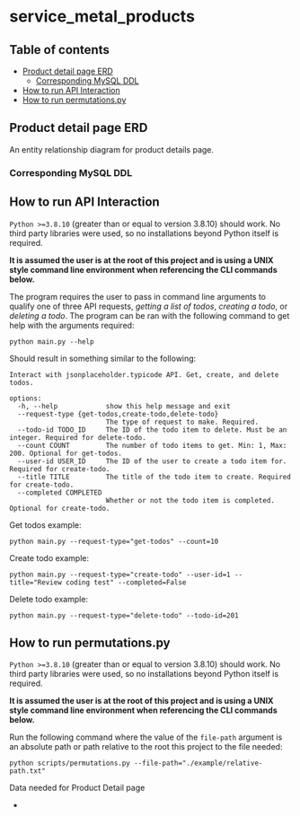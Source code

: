 # service_metal_products

## Table of contents

- [Product detail page ERD](#product-detail-page-erd)
  - [Corresponding MySQL DDL](#corresponding-mysql-ddl)
- [How to run API Interaction](#how-to-run-api-interaction)
- [How to run permutations.py](#how-to-run-permutationspy)

## Product detail page ERD

An entity relationship diagram for product details page.

### Corresponding MySQL DDL

## How to run API Interaction

`Python >=3.8.10` (greater than or equal to version 3.8.10) should work. No third party libraries were used, so no installations beyond Python itself is required.

**It is assumed the user is at the root of this project and is using a UNIX style command line environment when referencing the CLI commands below.**

The program requires the user to pass in command line arguments to qualify one of three
API requests, _getting a list of todos_, _creating a todo_, or _deleting a todo_. The program can be ran with the following command to get help with the arguments required:

```
python main.py --help
```

Should result in something similar to the following:

```
Interact with jsonplaceholder.typicode API. Get, create, and delete todos.

options:
  -h, --help            show this help message and exit
  --request-type {get-todos,create-todo,delete-todo}
                        The type of request to make. Required.
  --todo-id TODO_ID     The ID of the todo item to delete. Must be an integer. Required for delete-todo.
  --count COUNT         The number of todo items to get. Min: 1, Max: 200. Optional for get-todos.
  --user-id USER_ID     The ID of the user to create a todo item for. Required for create-todo.
  --title TITLE         The title of the todo item to create. Required for create-todo.
  --completed COMPLETED
                        Whether or not the todo item is completed. Optional for create-todo.
```

Get todos example:

```
python main.py --request-type="get-todos" --count=10
```

Create todo example:

```
python main.py --request-type="create-todo" --user-id=1 --title="Review coding test" --completed=False
```

Delete todo example:

```
python main.py --request-type="delete-todo" --todo-id=201
```

## How to run permutations.py

`Python >=3.8.10` (greater than or equal to version 3.8.10) should work. No third party libraries were used, so no installations beyond Python itself is required.

**It is assumed the user is at the root of this project and is using a UNIX style command line environment when referencing the CLI commands below.**

Run the following command where the value of the `file-path` argument is an absolute path or path relative to the root this project to the file needed:

```
python scripts/permutations.py --file-path="./example/relative-path.txt"
```

Data needed for Product Detail page

-
